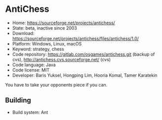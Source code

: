 # AntiChess

- Home: https://sourceforge.net/projects/antichess/
- State: beta, inactive since 2003
- Download: https://sourceforge.net/projects/antichess/files/antichess/1.0/
- Platform: Windows, Linux, macOS
- Keyword: strategy, chess
- Code repository: https://gitlab.com/osgames/antichess.git (backup of cvs), http://antichess.cvs.sourceforge.net/ (cvs)
- Code language: Java
- Code license: MIT
- Developer: Baris Yuksel, Hongping Lim, Hooria Komal, Tamer Karatekin

You have to take your opponents piece if you can.

## Building

- Build system: Ant
